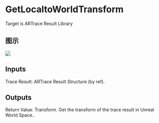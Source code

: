 # GetLocaltoWorldTransform

Target is ARTrace Result Library

## 图示

![]($-20221218-17575068.png)

## Inputs

Trace Result: ARTrace Result Structure (by ref).  

## Outputs

Return Value: Transform. Get the transform of the trace result in Unreal World Space..

